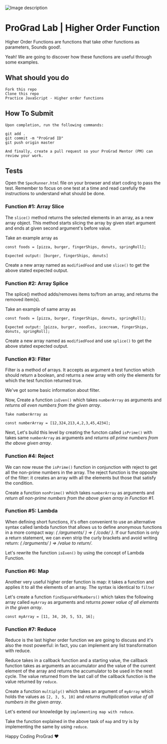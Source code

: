![Image description](https://i1.faceprep.in/ProGrad/face-logo-resized.png)

# ProGrad Lab | Higher Order Function

Higher Order Functions are functions that take other functions as parameters, Sounds good!. 

Yeah! We are going to discover how these functions are useful through some examples.


## What should you do
```
Fork this repo
Clone this repo
Practice JavaScript - Higher order functions
```

## How To Submit
```
Upon completion, run the following commands:

git add .
git commit -m "ProGrad ID"
git push origin master

And finally, create a pull request so your ProGrad Mentor (PM) can review your work.
```

## Tests

Open the `SpecRunner.html` file on your browser and start coding to pass the test. Remember to focus on one test at a time and read carefully the instructions to understand what should be done.

### Function #1: Array Slice

The `slice()` method returns the selected elements in an array, as a new array object. This method starts slicing the array by given start argument and ends at given second argument's before value.

Take an example array as
```
const foods = [pizza, burger, fingerShips, donuts, springRoll];

Expected output: [burger, fingerShips, donuts]
```
Create a new array named as `modifiedFood` and use `slice()` to get the above stated expected output.

### Function #2: Array Splice

The splice() method adds/removes items to/from an array, and returns the removed item(s).

Take an example of same array as
```
const foods = [pizza, burger, fingerShips, donuts, springRoll];

Expected output: [pizza, burger, noodles, icecream, fingerShips, donuts, springRoll];
```
Create a new array named as `modifiedFood` and use `splice()` to get the above stated expected output.

### Function #3: Filter

Filter is a method of arrays. It accepts as argument a test function which should return a boolean, and returns a new array with only the elements for which the test function returned true.

We've got some basic information about filter.  

Now, Create a function `isEven()` which takes `numberArray` as arguments and _returns all even numbers from the given array_.

```
Take numberArray as

const numberArray = [12,324,213,4,2,3,45,4234];
```

Next, Let's build this level by creating the functon called `isPrime()` with takes same `numberArray` as arguments and _returns all prime numbers from the above given array_.

### Function #4: Reject

We can now reuse the `isPrime()` function in conjunction with reject to get all the non-prime numbers in the array. The reject function is the opposite of the filter: it creates an array with all the elements but those that satisfy the condition.

Create a function `nonPrime()` which takes `numberArray` as arguments and _return all non-prime numbers from the above given array in Function #1_.

### Function #5: Lambda

When defining short functions, it's often convenient to use an alternative syntax called lambda function that allows us to define anonymous functions in a more compact way: _( /*arguments*/ ) => { /*code*/ }_. If our function is only a return statement, we can even strip the curly brackets and avoid writing return: _( /*arguments*/ ) => /*value to return*/_.

Let's rewrite the function `isEven()` by using the concept of Lambda Function.


### Function #6: Map

Another very useful higher order function is map: it takes a function and applies it to all the elements of an array.
The syntax is identical to `filter`

Let's create a function `findSquareOfNumbers()` which takes the following array called `myArray` as arguments and _returns power value of all elements in the given array_.

```
const myArray = [11, 34, 20, 5, 53, 16];
```

### Function #7: Reduce

Reduce is the last higher order function we are going to discuss and it's also the most powerful: in fact, you can implement any list transformation with reduce.

Reduce takes in a callback function and a starting value, the callback function takes as arguments an accumulator and the value of the current element of the array and returns the accumulator to be used in the next cycle. The value returned from the last call of the callback function is the value returned by `reduce`.

Create a function `multiply()` which takes an argument of `myArray` which holds the values as `[2, 3, 5, 10]` and _returns multiplication value of all numbers in the given array_.

Let's extend our knowledge by `implementing map with reduce`.

Take the function explained in the above task of `map` and try is by implementing the same by using `reduce`.



Happy Coding ProGrad ❤️
